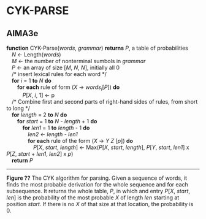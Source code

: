 # CYK-PARSE

## AIMA3e
__function__ CYK-Parse(_words_, _grammar_) __returns__ _P_, a table of probabilities  
&emsp;_N_ &larr; Length(_words_)  
&emsp;_M_ &larr; the number of nonterminal sumbols in _grammar_  
&emsp;_P_ &larr; an array of size [_M_, _N_, _N_], initially all 0  
&emsp;/\* insert lexical rules for each word \*/  
&emsp;__for__ _i_ = 1 __to__ _N_ __do__  
&emsp;&emsp;__for__ __each__ rule of form (_X_ &rarr; _words<sub>i</sub>_[_P_]) __do__  
&emsp;&emsp;&emsp;_P_[_X_, _i_, 1] &larr; p  
&emsp;/\* Combine first and second parts of right-hand sides of rules, from short to long \*/  
&emsp;__for__ _length_ = 2 __to__ _N_ __do__  
&emsp;&emsp;__for__ _start_ = 1 __to__ _N_ - _length_ + 1 __do__  
&emsp;&emsp;&emsp;__for__ _len1_ = 1 __to__ _length_ - 1 __do__  
&emsp;&emsp;&emsp;&emsp;_len2_ &larr; _length_ - _len1_  
&emsp;&emsp;&emsp;&emsp;__for each__ rule of the form (_X_ &rarr; _Y_ _Z_ [_p_]) __do__  
&emsp;&emsp;&emsp;&emsp;&emsp;_P_[_X_, _start_, _length_] &larr; Max(_P_[_X_, _start_, _length_], _P_[_Y_, _start_, _len1_] x _P_[_Z_, _start_ + _len1_, _len2_] x _p_)  
&emsp;__return__ _P_  

---
__Figure ??__ The CYK algorithm for parsing. Given a sequence of words, it finds the most probable derivation for the whole sequence and for each subsequence. It returns the whole table, _P_, in which and entry _P_[_X_, _start_, _len_] is the probability of the most probable _X_ of length _len_ starting at position _start_. If there is no _X_ of that size at that location, the probability is 0.
